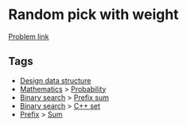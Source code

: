 # Random pick with weight

[Problem link](https://leetcode.com/problems/random-pick-with-weight)

## Tags

* [Design data structure](/README.md#Design_data_structure)
* [Mathematics](/README.md#Mathematics) > [Probability](/README.md#Mathematics-Probability)
* [Binary search](/README.md#Binary_search) > [Prefix sum](/README.md#Binary_search-Prefix_sum)
* [Binary search](/README.md#Binary_search) > [C++ set](/README.md#Binary_search-C___set)
* [Prefix](/README.md#Prefix) > [Sum](/README.md#Prefix-Sum)
